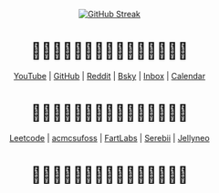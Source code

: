<p align="center">
    <a href="https://github.com/EthanThatOneKid"><img src="https://streak-stats.demolab.com?user=EthanThatOneKid" alt="GitHub Streak"></a>
</p>


<h1 align="center">🤟✨🤟✨🤟✨🤟✨🤟✨🤟✨🤟✨🤟</h1>

<p align="center">
    <a href="https://www.youtube.com/">YouTube</a> |
    <a href="https://www.github.com/">GitHub</a> |
    <a href="https://www.reddit.com/">Reddit</a> |
    <a href="https://bsky.app/">Bsky</a> |
    <a href="http://gmail.google.com/">Inbox</a> |
    <a href="https://calendar.google.com/calendar/u/0/r?pli=1">Calendar</a>
</p>

<h1 align="center">🤟✨🤟✨🤟✨🤟✨🤟✨🤟✨🤟✨🤟</h1>

<p align="center">
    <a href="https://leetcode.com/">Leetcode</a> |
    <a href="https://acmcsuf.com/oss-docs">acmcsufoss</a> |
    <a href="https://fartlabs.org/">FartLabs</a> |
    <a href="https://www.serebii.net/">Serebii</a> |
    <a href="https://www.jellyneo.net/">Jellyneo</a>
</p>

<h1 align="center">🤟✨🤟✨🤟✨🤟✨🤟✨🤟✨🤟✨🤟</h1>
